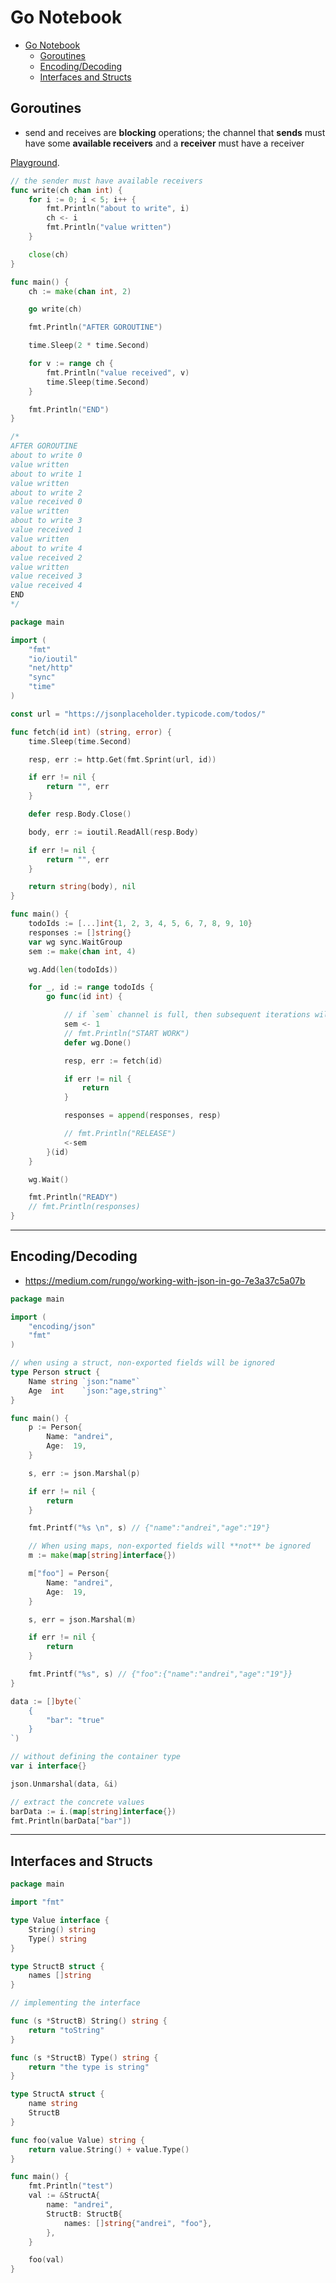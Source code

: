 # Go Notebook

- [Go Notebook](#go-notebook)
	- [Goroutines](#goroutines)
	- [Encoding/Decoding](#encodingdecoding)
	- [Interfaces and Structs](#interfaces-and-structs)

## Goroutines

* send and receives are **blocking** operations; the channel that **sends** must have some **available receivers** and a **receiver** must have a receiver

[Playground](https://play.golang.org/p/kZ0VeSydC4D).

```go
// the sender must have available receivers
func write(ch chan int) {
	for i := 0; i < 5; i++ {
		fmt.Println("about to write", i)
		ch <- i
		fmt.Println("value written")
	}

	close(ch)
}

func main() {
	ch := make(chan int, 2)

	go write(ch)

	fmt.Println("AFTER GOROUTINE")

	time.Sleep(2 * time.Second)

	for v := range ch {
		fmt.Println("value received", v)
		time.Sleep(time.Second)
	}

	fmt.Println("END")
}

/* 
AFTER GOROUTINE
about to write 0
value written
about to write 1
value written
about to write 2
value received 0
value written
about to write 3
value received 1
value written
about to write 4
value received 2
value written
value received 3
value received 4
END
*/
```

```go
package main

import (
	"fmt"
	"io/ioutil"
	"net/http"
	"sync"
	"time"
)

const url = "https://jsonplaceholder.typicode.com/todos/"

func fetch(id int) (string, error) {
	time.Sleep(time.Second)

	resp, err := http.Get(fmt.Sprint(url, id))

	if err != nil {
		return "", err
	}

	defer resp.Body.Close()

	body, err := ioutil.ReadAll(resp.Body)

	if err != nil {
		return "", err
	}

	return string(body), nil
}

func main() {
	todoIds := [...]int{1, 2, 3, 4, 5, 6, 7, 8, 9, 10}
	responses := []string{}
	var wg sync.WaitGroup
	sem := make(chan int, 4)

	wg.Add(len(todoIds))

	for _, id := range todoIds {
		go func(id int) {

			// if `sem` channel is full, then subsequent iterations will be blocked until it frees up some space(e.g <-sem)
			sem <- 1
			// fmt.Println("START WORK")
			defer wg.Done()

			resp, err := fetch(id)

			if err != nil {
				return
			}

			responses = append(responses, resp)

			// fmt.Println("RELEASE")
			<-sem
		}(id)
	}

	wg.Wait()

	fmt.Println("READY")
	// fmt.Println(responses)
}
```

---

## Encoding/Decoding

* https://medium.com/rungo/working-with-json-in-go-7e3a37c5a07b

```go
package main

import (
	"encoding/json"
	"fmt"
)

// when using a struct, non-exported fields will be ignored
type Person struct {
	Name string `json:"name"`
	Age  int    `json:"age,string"`
}

func main() {
	p := Person{
		Name: "andrei",
		Age:  19,
	}

	s, err := json.Marshal(p)

	if err != nil {
		return
	}

	fmt.Printf("%s \n", s) // {"name":"andrei","age":"19"}

	// When using maps, non-exported fields will **not** be ignored
	m := make(map[string]interface{})

	m["foo"] = Person{
		Name: "andrei",
		Age:  19,
	}

	s, err = json.Marshal(m)

	if err != nil {
		return
	}

	fmt.Printf("%s", s) // {"foo":{"name":"andrei","age":"19"}}
}
```

```go
data := []byte(`
	{
		"bar": "true"
	}
`)

// without defining the container type
var i interface{}

json.Unmarshal(data, &i)

// extract the concrete values
barData := i.(map[string]interface{})
fmt.Println(barData["bar"])
```

---

## Interfaces and Structs

```go
package main

import "fmt"

type Value interface {
	String() string
	Type() string
}

type StructB struct {
	names []string
}

// implementing the interface

func (s *StructB) String() string {
	return "toString"
}

func (s *StructB) Type() string {
	return "the type is string"
}

type StructA struct {
	name string
	StructB
}

func foo(value Value) string {
	return value.String() + value.Type()
}

func main() {
	fmt.Println("test")
	val := &StructA{
		name: "andrei",
		StructB: StructB{
			names: []string{"andrei", "foo"},
		},
	}

	foo(val)
}
```